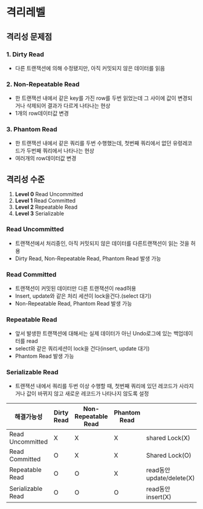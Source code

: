 # 격리레벨

## 격리성 문제점

### 1. Dirty Read

- 다른 트랜잭션에 의해 수정됐지만, 아직 커밋되지 않은 데이터를 읽음

### 2. Non-Repeatable Read

- 한 트랜잭션 내에서 같은 key를 가진 row를 두번 읽었는데 그 사이에 값이 변경되거나 삭제되어 결과가 다르게 나타나는 현상
- 1개의 row데이터값 변경

### 3. Phantom Read

- 한 트랜잭션 내에서 같은 쿼리를 두번 수행했는데, 첫번째 쿼리에서 없던 유령레코드가 두번째 쿼리에서 나타나는 현상
- 여러개의 row데이터값 변경

## 격리성 수준

1. **Level 0** Read Uncommitted
2. **Level 1** Read Committed
3. **Level 2** Repeatable Read
4. **Level 3** Serializable

### **Read Uncommitted**

- 트랜잭션에서 처리중인, 아직 커밋되지 않은 데이터를 다른트랜잭션이 읽는 것을 허용
- Dirty Read, Non-Repeatable Read, Phantom Read 발생 가능

### Read Committed

- 트랜잭션이 커밋된 데이터만 다른 트랜잭션이 read허용
- Insert, update와 같은 처리 세션이 lock을건다.(select 대기)
- Non-Repeatable Read, Phantom Read 발생 가능

### Repeatable Read

- 앞서 발생한 트랜잭션에 대해서는 실제 데이터가 아닌 Undo로그에 있는 백업데이터를 read
- select와 같은 쿼리세션이 lock을 건다(insert, update 대기)
- Phantom Read 발생 가능

### Serializable Read

- 트랜잭션 내에서 쿼리를 두번 이상 수행할 때, 첫번째 쿼리에 있던 레코드가 사라지거나 값이 바뀌지 않고 새로운 레코드가 나타나지 않도록 설정

| 해결가능성 |  Dirty Read | Non-Repeatable Read |  Phantom Read |  |
| --- | --- | --- | --- | --- |
| Read Uncommitted | X | X | X | shared Lock(X) |
| Read Committed | O | X | X | Shared Lock(O) |
| Repeatable Read | O | O | X | read동안 update/delete(X) |
| Serializable Read | O | O | O | read동안 insert(X) |
